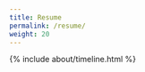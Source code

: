 ```yaml
---
title: Resume
permalink: /resume/
weight: 20
---
```


<!-- **You can also view [a more complete resume as a PDF](/assets/Quentin_CAUDRON.pdf).** -->

{% include about/timeline.html %}
